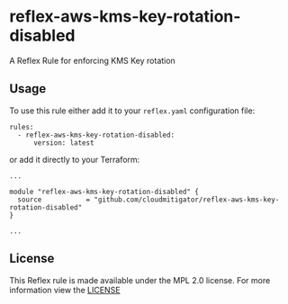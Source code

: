 # reflex-aws-kms-key-rotation-disabled
A Reflex Rule for enforcing KMS Key rotation

## Usage
To use this rule either add it to your `reflex.yaml` configuration file:  
```
rules:
  - reflex-aws-kms-key-rotation-disabled:
      version: latest
```

or add it directly to your Terraform:  
```
...

module "reflex-aws-kms-key-rotation-disabled" {
  source           = "github.com/cloudmitigator/reflex-aws-kms-key-rotation-disabled"
}

...
```

## License
This Reflex rule is made available under the MPL 2.0 license. For more information view the [LICENSE](https://github.com/cloudmitigator/reflex-aws-kms-key-rotation-disabled/blob/master/LICENSE) 
